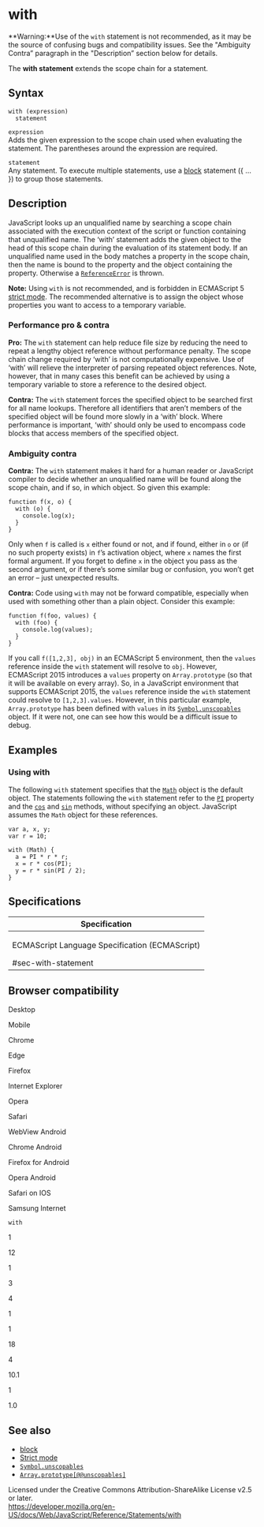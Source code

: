 with
====

**Warning:**Use of the `with` statement is not recommended, as it may be the source of confusing bugs and compatibility issues. See the "Ambiguity Contra” paragraph in the "Description” section below for details.

The **with statement** extends the scope chain for a statement.

Syntax
------

    with (expression)
      statement

`expression`  
Adds the given expression to the scope chain used when evaluating the statement. The parentheses around the expression are required.

`statement`  
Any statement. To execute multiple statements, use a [block](block) statement ({ … }) to group those statements.

Description
-----------

JavaScript looks up an unqualified name by searching a scope chain associated with the execution context of the script or function containing that unqualified name. The ‘with’ statement adds the given object to the head of this scope chain during the evaluation of its statement body. If an unqualified name used in the body matches a property in the scope chain, then the name is bound to the property and the object containing the property. Otherwise a [`ReferenceError`](../global_objects/referenceerror) is thrown.

**Note:** Using `with` is not recommended, and is forbidden in ECMAScript 5 [strict mode](../strict_mode). The recommended alternative is to assign the object whose properties you want to access to a temporary variable.

### Performance pro & contra

**Pro:** The `with` statement can help reduce file size by reducing the need to repeat a lengthy object reference without performance penalty. The scope chain change required by ‘with’ is not computationally expensive. Use of ‘with’ will relieve the interpreter of parsing repeated object references. Note, however, that in many cases this benefit can be achieved by using a temporary variable to store a reference to the desired object.

**Contra:** The `with` statement forces the specified object to be searched first for all name lookups. Therefore all identifiers that aren’t members of the specified object will be found more slowly in a ‘with’ block. Where performance is important, ‘with’ should only be used to encompass code blocks that access members of the specified object.

### Ambiguity contra

**Contra:** The `with` statement makes it hard for a human reader or JavaScript compiler to decide whether an unqualified name will be found along the scope chain, and if so, in which object. So given this example:

    function f(x, o) {
      with (o) {
        console.log(x);
      }
    }

Only when `f` is called is `x` either found or not, and if found, either in `o` or (if no such property exists) in `f`’s activation object, where `x` names the first formal argument. If you forget to define `x` in the object you pass as the second argument, or if there’s some similar bug or confusion, you won’t get an error – just unexpected results.

**Contra:** Code using `with` may not be forward compatible, especially when used with something other than a plain object. Consider this example:

    function f(foo, values) {
      with (foo) {
        console.log(values);
      }
    }

If you call `f([1,2,3], obj)` in an ECMAScript 5 environment, then the `values` reference inside the `with` statement will resolve to `obj`. However, ECMAScript 2015 introduces a `values` property on <span class="page-not-created">`Array.prototype`</span> (so that it will be available on every array). So, in a JavaScript environment that supports ECMAScript 2015, the `values` reference inside the `with` statement could resolve to `[1,2,3].values`. However, in this particular example, <span class="page-not-created">`Array.prototype`</span> has been defined with `values` in its [`Symbol.unscopables`](../global_objects/symbol/unscopables) object. If it were not, one can see how this would be a difficult issue to debug.

Examples
--------

### Using with

The following `with` statement specifies that the [`Math`](../global_objects/math) object is the default object. The statements following the `with` statement refer to the [`PI`](../global_objects/math/pi) property and the [`cos`](../global_objects/math/cos) and [`sin`](../global_objects/math/sin) methods, without specifying an object. JavaScript assumes the `Math` object for these references.

    var a, x, y;
    var r = 10;

    with (Math) {
      a = PI * r * r;
      x = r * cos(PI);
      y = r * sin(PI / 2);
    }

Specifications
--------------

<table><colgroup><col style="width: 100%" /></colgroup><thead><tr class="header"><th>Specification</th></tr></thead><tbody><tr class="odd"><td><p>ECMAScript Language Specification (ECMAScript)<br />
</p><span class="small">#sec-with-statement</span></td></tr></tbody></table>

Browser compatibility
---------------------

Desktop

Mobile

Chrome

Edge

Firefox

Internet Explorer

Opera

Safari

WebView Android

Chrome Android

Firefox for Android

Opera Android

Safari on IOS

Samsung Internet

`with`

1

12

1

3

4

1

1

18

4

10.1

1

1.0

See also
--------

-   [block](block)
-   [Strict mode](../strict_mode)
-   [`Symbol.unscopables`](../global_objects/symbol/unscopables)
-   [`Array.prototype[@@unscopables]`](../global_objects/array/@@unscopables)

Licensed under the Creative Commons Attribution-ShareAlike License v2.5 or later.  
<a href="https://developer.mozilla.org/en-US/docs/Web/JavaScript/Reference/Statements/with" class="_attribution-link">https://developer.mozilla.org/en-US/docs/Web/JavaScript/Reference/Statements/with</a>

